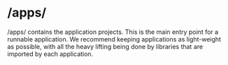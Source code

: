 # /apps/

/apps/ contains the application projects. This is the main entry point for a runnable application. We recommend keeping applications as light-weight as possible, with all the heavy lifting being done by libraries that are imported by each application.
